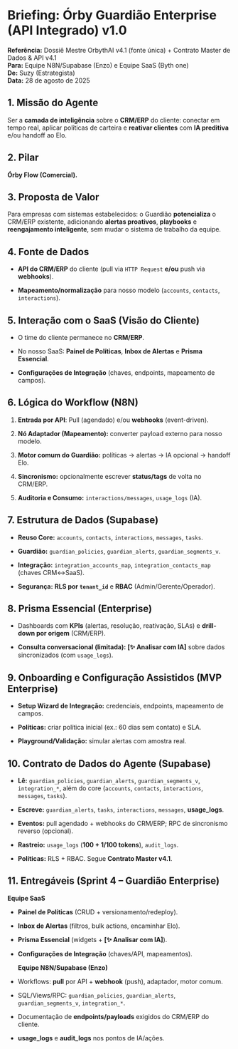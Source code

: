 # **Briefing: Órby Guardião Enterprise (API Integrado) v1.0**

**Referência:** Dossiê Mestre OrbythAI v4.1 (fonte única) \+ Contrato Master de Dados & API v4.1  
 **Para:** Equipe N8N/Supabase (Enzo) e Equipe SaaS (Byth one)  
 **De:** Suzy (Estrategista)  
 **Data:** 28 de agosto de 2025

## **1\. Missão do Agente**

Ser a **camada de inteligência** sobre o **CRM/ERP** do cliente: conectar em tempo real, aplicar políticas de carteira e **reativar clientes** com **IA preditiva** e/ou handoff ao Elo.

## **2\. Pilar**

**Órby Flow (Comercial).**

## **3\. Proposta de Valor**

Para empresas com sistemas estabelecidos: o Guardião **potencializa** o CRM/ERP existente, adicionando **alertas proativos**, **playbooks** e **reengajamento inteligente**, sem mudar o sistema de trabalho da equipe.

## **4\. Fonte de Dados**

* **API do CRM/ERP** do cliente (pull via `HTTP Request` **e/ou** push via **webhooks**).

* **Mapeamento/normalização** para nosso modelo (`accounts`, `contacts`, `interactions`).

## **5\. Interação com o SaaS (Visão do Cliente)**

* O time do cliente permanece no **CRM/ERP**.

* No nosso SaaS: **Painel de Políticas**, **Inbox de Alertas** e **Prisma Essencial**.

* **Configurações de Integração** (chaves, endpoints, mapeamento de campos).

## **6\. Lógica do Workflow (N8N)**

1. **Entrada por API**: Pull (agendado) e/ou **webhooks** (event-driven).

2. **Nó Adaptador (Mapeamento):** converter payload externo para nosso modelo.

3. **Motor comum do Guardião:** políticas → alertas → IA opcional → handoff Elo.

4. **Sincronismo:** opcionalmente escrever **status/tags** de volta no CRM/ERP.

5. **Auditoria e Consumo:** `interactions/messages`, `usage_logs` (IA).

## **7\. Estrutura de Dados (Supabase)**

* **Reuso Core:** `accounts`, `contacts`, `interactions`, `messages`, `tasks`.

* **Guardião:** `guardian_policies`, `guardian_alerts`, `guardian_segments_v`.

* **Integração:** `integration_accounts_map`, `integration_contacts_map` (chaves CRM↔SaaS).

* **Segurança:** **RLS por `tenant_id`** e **RBAC** (Admin/Gerente/Operador).

## **8\. Prisma Essencial (Enterprise)**

* Dashboards com **KPIs** (alertas, resolução, reativação, SLAs) e **drill-down por origem** (CRM/ERP).

* **Consulta conversacional (limitada):** **\[✨ Analisar com IA\]** sobre dados sincronizados (com `usage_logs`).

## **9\. Onboarding e Configuração Assistidos (MVP Enterprise)**

* **Setup Wizard de Integração:** credenciais, endpoints, mapeamento de campos.

* **Políticas:** criar política inicial (ex.: 60 dias sem contato) e SLA.

* **Playground/Validação:** simular alertas com amostra real.

## **10\. Contrato de Dados do Agente (Supabase)**

* **Lê:** `guardian_policies`, `guardian_alerts`, `guardian_segments_v`, `integration_*`, além do core (`accounts`, `contacts`, `interactions`, `messages`, `tasks`).

* **Escreve:** `guardian_alerts`, `tasks`, `interactions`, `messages`, **usage\_logs**.

* **Eventos:** pull agendado \+ webhooks do CRM/ERP; RPC de sincronismo reverso (opcional).

* **Rastreio:** `usage_logs` (**100 \+ 1/100 tokens**), `audit_logs`.

* **Políticas:** RLS \+ RBAC. Segue **Contrato Master v4.1**.

## **11\. Entregáveis (Sprint 4 – Guardião Enterprise)**

**Equipe SaaS**

* **Painel de Políticas** (CRUD \+ versionamento/redeploy).

* **Inbox de Alertas** (filtros, bulk actions, encaminhar Elo).

* **Prisma Essencial** (widgets \+ **\[✨ Analisar com IA\]**).

* **Configurações de Integração** (chaves/API, mapeamentos).  
   

  **Equipe N8N/Supabase (Enzo)**

* Workflows: **pull** por API \+ **webhook** (push), adaptador, motor comum.

* SQL/Views/RPC: `guardian_policies`, `guardian_alerts`, `guardian_segments_v`, `integration_*`.

* Documentação de **endpoints/payloads** exigidos do CRM/ERP do cliente.

* **usage\_logs** e **audit\_logs** nos pontos de IA/ações.

